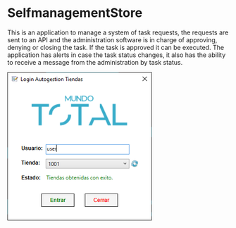 # SelfmanagementStore

This is an application to manage a system of task requests, the requests are sent to an API and the administration software is in charge of approving, denying or closing the task. If the task is approved it can be executed. The application has alerts in case the task status changes, it also has the ability to receive a message from the administration by task status.

![login](docs/img/login.PNG)
